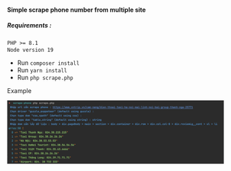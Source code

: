 #### Simple scrape phone number from multiple site 

##### Requirements :
    PHP >= 8.1
    Node version 19

* Run `composer install`
* Run `yarn install`
* Run `php scrape.php`


Example
<p align="center">
  <img src="./example.png"/>
</p>
